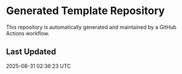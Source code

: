 # Generated Template Repository

This repository is automatically generated and maintained by a GitHub Actions workflow.

## Last Updated
2025-08-31 02:36:23 UTC

